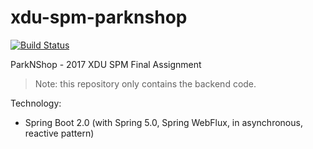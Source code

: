 # xdu-spm-parknshop

[![Build Status](https://www.travis-ci.org/xdu-spm-0x5f3759df/xdu-spm-parknshop.svg?branch=master)](https://www.travis-ci.org/xdu-spm-0x5f3759df/xdu-spm-parknshop)

ParkNShop - 2017 XDU SPM Final Assignment

> Note: this repository only contains the backend code.

Technology:

- Spring Boot 2.0 (with Spring 5.0, Spring WebFlux, in asynchronous, reactive pattern)
